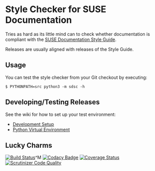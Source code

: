 Style Checker for SUSE Documentation
====================================

Tries as hard as its little mind can to check whether documentation is compliant with the
[SUSE Documentation Style Guide](https://github.com/SUSE/doc-styleguide).

Releases are usually aligned with releases of the Style Guide.


Usage
-----

You can test the style checker from your Git checkout by executing:

```
$ PYTHONPATH=src python3 -m sdsc -h
```


Developing/Testing Releases
---------------------------

See the wiki for how to set up your test environment:

+ [Development Setup](https://github.com/sknorr/suse-doc-style-checker/wiki/Developing-SDSC)
+ [Python Virtual Environment](https://github.com/sknorr/suse-doc-style-checker/wiki/Initializing-Python3-Virtual-Environment)

Lucky Charms
------------

[![Build Status](https://travis-ci.org/openSUSE/suse-doc-style-checker.svg?branch=develop)](https://travis-ci.org/openSUSE/suse-doc-style-checker)^M
[![Codacy Badge](https://api.codacy.com/project/badge/Grade/456aa12ad22b4550a9d91f34b850a3ea)](https://www.codacy.com/app/tomschr/suse-doc-style-checker?utm_source=github.com&utm_medium=referral&utm_content=openSUSE/suse-doc-style-checker&utm_campaign=badger)
[![Coverage Status](https://coveralls.io/repos/github/openSUSE/suse-doc-style-checker/badge.svg?branch=feature%2Fcoverage)](https://coveralls.io/github/openSUSE/suse-doc-style-checker?branch=feature%2Fcoverage)
[![Scrutinizer Code Quality](https://scrutinizer-ci.com/g/openSUSE/suse-doc-style-checker/badges/quality-score.png?b=develop)](https://scrutinizer-ci.com/g/openSUSE/suse-doc-style-checker/?branch=develop)

